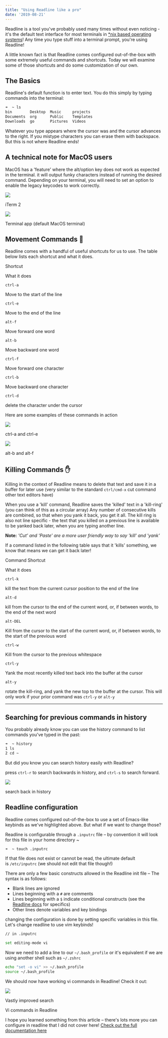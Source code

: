 ```yaml
---
title: "Using Readline like a pro"
date: '2019-08-21'
---
```


Readline is a tool you've probably used many times without even noticing - it's the default text interface for most terminals in [\*nix based operating systems](https://en.wikipedia.org/wiki/Unix-like)! Any time you type stuff into a terminal prompt, you're using Readline!

A little known fact is that Readline comes configured out-of-the-box with some extremely useful commands and shortcuts. Today we will examine some of those shortcuts and do some customization of our own.

## The Basics

Readline's default function is to enter text. You do this simply by typing commands into the terminal:

```bash
➜  ~ ls         
bin        Desktop  Music     projects
Documents  org      Public    Templates
Downloads  go	    Pictures  Videos

```

Whatever you type appears where the cursor was and the cursor advances to the right. If you mistype characters you can erase them with backspace. But this is not where Readline ends!

## A technical note for MacOS users

MacOS has a 'feature' where the alt/option key does not work as expected in the terminal. it will output funky characters instead of running the desired command. Depending on your terminal, you will need to set an option to enable the legacy keycodes to work correctly.

![](/assets/2019/08/iterm-config-1024x572.png)

iTerm 2

![](/assets/2019/08/terminal-config-1024x904.png)

Terminal app (default MacOS terminal)

## Movement Commands 🏃

Readline comes with a handful of useful shortcuts for us to use. The table below lists each shortcut and what it does.

Shortcut

What it does

`ctrl-a`

Move to the start of the line

`ctrl-e`

Move to the end of the line

`alt-f`

Move forward one word

`alt-b`

Move backward one word

`ctrl-f`

Move forward one character

`ctrl-b`

Move backward one character

`ctrl-d`

delete the character under the cursor

Here are some examples of these commands in action

![](/assets/2019/08/Large-GIF-508x130.gif)

ctrl-a and ctrl-e

![](/assets/2019/08/Large-GIF-480x122.gif)

alt-b and alt-f

## Killing Commands ✋

Killing in the context of Readline means to delete that text and save it in a buffer for later use (very similar to the standard `ctrl/cmd-x` cut command other text editors have)

When you use a 'kill' command, Readline saves the 'killed' text in a 'kill-ring' (you can think of this as a circular array) Any number of consecutive kills are combined, so that when you yank it back, you get it all. The kill ring is also not line specific - the text that you killed on a previous line is available to be yanked back later, when you are typing another line.

**Note:** _'Cut' and 'Paste' are a more user friendly way to say 'kill' and 'yank'_

If a command listed in the following table says that it 'kills' something, we know that means we can get it back later!

Command Shortcut

What it does

`ctrl-k`

kill the text from the current cursor position to the end of the line

`alt-d`

kill from the cursor to the end of the current word, or, if between words, to the end of the next word

`alt-DEL`

Kill from the cursor to the start of the current word, or, if between words, to the start of the previous word

`ctrl-w`

Kill from the cursor to the previous whitespace

`ctrl-y`

Yank the most recently killed text back into the buffer at the cursor

`alt-y`

rotate the kill-ring, and yank the new top to the buffer at the cursor. This will only work if your prior command was `ctrl-y` or `alt-y`

* * *

## Searching for previous commands in history

You probably already know you can use the history command to list commands you've typed in the past:

```bash
➜  ~ history
1 ls
2 cd ~
```

But did you know you can search history easily with Readline?

press `ctrl-r` to search backwards in history, and `ctrl-s` to search forward.

![](/assets/2019/08/Large-GIF-484x122.gif)

search back in history

## Readline configuration

Readline comes configured out-of-the-box to use a set of Emacs-like keybinds as we've highlighted above. But what if we want to change those?

Readline is configurable through a `.inputrc` file – by convention it will look for this file in your home directory ~

```bash
➜  ~ touch .inputrc
```

If that file does not exist or cannot be read, the ultimate default is `/etc/inputrc` (we should not edit that file though!)

There are only a few basic constructs allowed in the Readline init file – The syntax is as follows:

- Blank lines are ignored
- Lines beginning with a `#` are comments
- Lines beginning with a `$` indicate conditional constructs (see the [Readline docs](https://tiswww.case.edu/php/chet/readline/rluserman.html#SEC11) for specifics)
- Other lines denote variables and key bindings

changing the configuration is done by setting specific variables in this file. Let's change readline to use vim keybinds!

```bash
// in .inputrc

set editing-mode vi

```

Now we need to add a line to our `~/.bash_profile` or it's equivalent if we are using another shell such as `~/.zshrc`

```bash
echo "set -o vi" >> ~/.bash_profile
source ~/.bash_profile
```

We should now have working vi commands in Readline! Check it out:

![](/assets/2019/08/Large-GIF-766x296.gif)

Vastly improved search

Vi commands in Readline

I hope you learned something from this article – there's lots more you can configure in readline that I did not cover here! [Check out the full documentation here](https://tiswww.case.edu/php/chet/readline/rluserman.html#SEC_Top)
